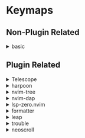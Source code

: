 # Keymaps

## Non-Plugin Related
<details/>
    <summary>basic</summary>
- ```<leader>t```   - Enter Terminal Mode
- ```<Esc>```       - Escape Terminal Mode
- ```<leader>d```   - Black Hole Delete
- ```<leader>e```   - Vim File Explorer
</details>

## Plugin Related
<details/>
    <summary>Telescope</summary>
- ```<leader>y```   - Copy to System Clipboard
- ```<leader>ff```  - Toggle Telescope Find Files
- ```<leader>fg```  - Toggle Telescope Live Grep
- ```<leader>fh```  - Toggle Telescope Help Tags

</details>

<details/>
    <summary>harpoon</summary>
- ```Ctrl-e```      - Open Stabbed Windows
- ```<leader>a```   - Stab Window
- ```Ctrl-t```      - Switch to Window 1
- ```Ctrl-h```      - Swith to Window 2
</details>

<details/>
	<summary>nvim-tree</summary>
- ```<leader>-f```  - Open Tree
</details>

<details/>
	<summary>nvim-dap</summary>
- ```Alt-t```       - Toggle Dap Window
- ```Ctrl-c```      - Continue
- ```Ctrl-right```  - Step Over
- ```Ctrl-down```   - Step Into 
- ```Ctrl-up```     - Step Out
- ```Ctrl-x```      - Toggle Breakpoint
- ```Ctrl-t```      - Reset
- ```Ctrl-k```      - Eval
- ```Ctrl-w```      - Elements Watches Add
- ```Ctrl-m```      - Float Element
- ```Ctrl-v```      - Float Element Scopes
- ```Ctrl-r```      - Flaot Element Repl
- ```Ctrl-q```      - Terminate

</details>

<details/>
	<summary>lsp-zero.nvim</summary>
- ```gD```          - Goto Decleration
- ```gd```          - Goto Definition
- ```K```           - Hover
- ```<leader>vws``` - Workspace Symbol
- ```<leader>vd```  - Diagnostic Open Float
- ```[d```          - Diagnostic Goto Next
- ```]d```          - Diagnostic Goto Previous
- ```<leader>vca``` - Code Action
- ```<leader>vrr``` - References
- ```Ctrl-h```      - Signature Help
- ```,f```          - Formatting (See formatter Plugin)

</details>

<details/>
	<summary>formatter</summary>
- ```<leader>F```   - Format Write

</details>

<details/>
	<summary>leap</summary>
- ```s```           - leap Forward
- ```S```           - leap Backwards
</details>

<details/>
	<summary>trouble</summary>
- ```<leader>xx```  - Diagnostics Toggle
- ```<leader>xX```  - Diagnostics Toggle for Current Buffer
- ```<leader>xs```  - Symbols Toggle
- ```<leader>xl```  - Lsp Toggle Focus Window Position Right False
- ```<leader>xL```  - Loclist Toggle
- ```<leader>xQ```  - Trouble Quick Fix List Toggle
</details>

<details/>
	<summary>neoscroll</summary>
- ```Ctrl-d```      - Scroll Down 
- ```Ctrl-u```      - Scroll Up 
- ```Ctrl-b```      - Large Scroll Up 
- ```Ctrl-f```      - Large Scroll Down
- ```C-y```         - Little Scroll Up
</details>
